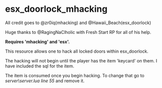 # esx_doorlock_mhacking


All credit goes to @zr0iq(mhacking) and @Hawaii_Beach(esx_doorlock)

Huge thanks to @RagingNaClholic with Fresh Start RP for all of his help.

**Requires 'mhacking' and 'esx'.**

This resource allows one to hack all locked doors within esx_doorlock. 

The hacking will not begin until the player has the item 'keycard' on them. I have included the sql for the item.

The item is consumed once you begin hacking. To change that go to *server\server.lua line 55* and remove it.

